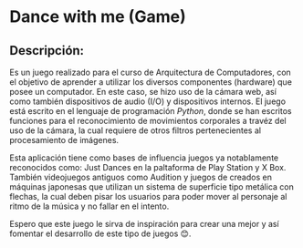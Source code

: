 # Dance with me (Game)

## Descripción:

Es un juego realizado para el curso de Arquitectura de Computadores, con el objetivo de aprender a utilizar los diversos componentes (hardware) que posee un computador. En este caso, se hizo uso de la cámara web, así como también dispositivos de audio (I/O) y dispositivos internos. El juego está escrito en el lenguaje de programación *Python*, donde se han escritos funciones para el reconocimiento de movimientos corporales a travéz del uso de la cámara, la cual requiere de otros filtros pertenecientes al procesamiento de imágenes.

Esta aplicación tiene como bases de influencia juegos ya notablamente reconocidos como: Just Dances en la paltaforma de Play Station y X Box. También videojuegos antiguos como Audition y juegos de creados en máquinas japonesas que utilizan un sistema de superficie tipo metálica con flechas, la cual deben pisar los usuarios para poder mover al personaje al ritmo de la música y no fallar en el intento.

Espero que este juego le sirva de inspiración para crear una mejor y así fomentar el desarrollo de este tipo de juegos 😊.
